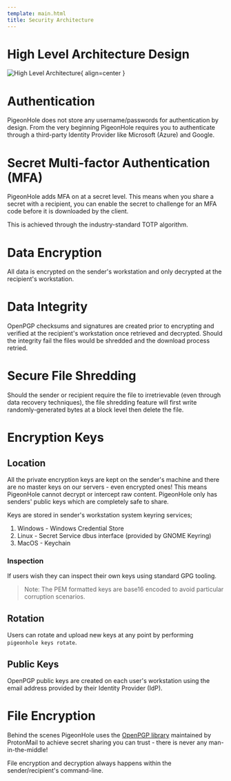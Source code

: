 ```yaml
---
template: main.html 
title: Security Architecture
---
```


# High Level Architecture Design

![High Level Architecture](./assets/images/arch.png){ align=center }


# Authentication
PigeonHole does not store any username/passwords for authentication by design. From the very beginning PigeonHole requires you to authenticate through a third-party Identity Provider like Microsoft (Azure) and Google.

# Secret Multi-factor Authentication (MFA)
PigeonHole adds MFA on at a secret level. This means when you share a secret with a recipient, you can enable the secret to challenge for an MFA code before it is downloaded by the client.

This is achieved through the industry-standard TOTP algorithm.


# Data Encryption
All data is encrypted on the sender's workstation and only decrypted at the recipient's workstation.

# Data Integrity
OpenPGP checksums and signatures are created prior to encrypting and verified at the recipient's workstation once retrieved and decrypted.
Should the integrity fail the files would be shredded and the download process retried.

# Secure File Shredding
Should the sender or recipient require the file to irretrievable (even through data recovery techniques), the file shredding feature will first write randomly-generated bytes at a block level then delete the file.

# Encryption Keys
## Location
All the private encryption keys are kept on the sender's machine and there are no master keys on our servers - even encrypted ones! This means PigeonHole cannot decrypt or intercept raw content. PigeonHole only has senders' public keys which are completely safe to share.

Keys are stored in sender's workstation system keyring services;     
1. Windows - Windows Credential Store    
2. Linux - Secret Service dbus interface (provided by GNOME Keyring)    
3. MacOS - Keychain    

### Inspection
If users wish they can inspect their own keys using standard GPG tooling.
>Note: The PEM formatted keys are base16 encoded to avoid particular corruption scenarios.
    
## Rotation
Users can rotate and upload new keys at any point by performing `pigeonhole keys rotate`.

## Public Keys
OpenPGP public keys are created on each user's workstation using the email address provided by their Identity Provider (IdP).



<!-- 
> Note: As PigeonHole does not typically hold any private keys, any stored secrets will be marked.

## Continuity
PigeonHole allows users to send secrets to onboarded users through a feature called `continuity`.

### Workflow
1. A user initates the file shipping a file using the cli as normal
2. A user is not found in PigeonHole, a KMS encrypted Public/Private key pair is generated
3. The file encryption happens on the cli as normal
4.  -->

# File Encryption
Behind the scenes PigeonHole uses the [OpenPGP library](https://github.com/ProtonMail/gopenpgp) maintained by ProtonMail to achieve secret sharing you can trust - there is never any man-in-the-middle!

File encryption and decryption always happens within the sender/recipient's command-line.
